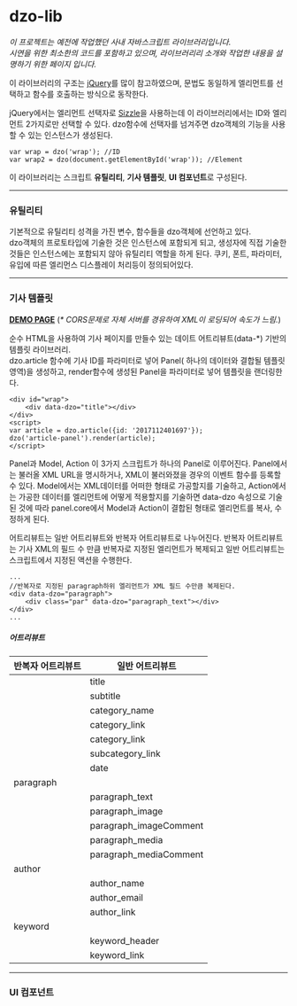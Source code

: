 # dzo-lib
*이 프로젝트는 예전에 작업했던 사내 자바스크립트 라이브러리입니다.  
시연을 위한 최소한의 코드를 포함하고 있으며, 라이브러리리 소개와 작업한 내용을 설명하기 위한 페이지 입니다.*

이 라이브러리의 구조는 [jQuery](http://jquery.com)를 많이 참고하였으며, 문법도 동일하게 엘리먼트를 선택하고 함수를 호출하는 방식으로 동작한다.

jQuery에서는 엘리먼트 선택자로 [Sizzle](https://sizzlejs.com/)을 사용하는데 이 라이브러리에서는 ID와 엘리먼트 2가지로만 선택할 수 있다. dzo함수에 선택자를 넘겨주면 dzo객체의 기능을 사용할 수 있는 인스턴스가 생성된다.

```
var wrap = dzo('wrap'); //ID
var wrap2 = dzo(document.getElementById('wrap')); //Element
```

이 라이브러리는 스크립트 **유틸리티**, **기사 템플릿**, **UI 컴포넌트**로 구성된다.

- - -

### 유틸리티
기본적으로 유틸리티 성격을 가진 변수, 함수들을 dzo객체에 선언하고 있다.  
dzo객체의 프로토타입에 기술한 것은 인스턴스에 포함되게 되고, 생성자에 직접 기술한 것들은 인스턴스에는 포함되지 않아 유틸리티 역할을 하게 된다. 쿠키, 폰트, 파라미터, 유입에 따른 엘리먼스 디스플레이 처리등이 정의되어있다.

- - - -

### 기사 템플릿
**[DEMO PAGE](http://goo.gl/u4yFLB)** (*&ast; CORS문제로 자체 서버를 경유하여 XML이 로딩되어 속도가 느림.*)

순수 HTML을 사용하여 기사 페이지를 만들수 있는 데이트 어트리뷰트(data-*) 기반의 템플릿 라이브러리.  
dzo.article 함수에 기사 ID를 파라미터로 넣어 Panel( 하나의 데이터와 결합될 템플릿 영역)을 생성하고, render함수에 생성된 Panel을 파라미터로 넣어 템플릿을 랜더링한다.

```
<div id="wrap">
	<div data-dzo="title"></div>
</div>
<script>
var article = dzo.article({id: '2017112401697'});
dzo('article-panel').render(article);
</script>
```

Panel과 Model, Action 이 3가지 스크립트가 하나의 Panel로 이루어진다. Panel에서는 불러올 XML URL을 명시하거나, XML이 불러와졌을 경우의 이벤트 함수를 등록할 수 있다. Model에서는 XML데이터를 어떠한 형태로 가공할지를 기술하고, Action에서는 가공한 데이터를 엘리먼트에 어떻게 적용할지를 기술하면 data-dzo 속성으로 기술된 것에 따라 panel.core에서 Model과 Action이 결합된 형태로 엘리먼트를 복사, 수정하게 된다.

어트리뷰트는 일반 어트리뷰트와 반복자 어트리뷰트로 나누어진다. 반복자 어트리뷰트는 기사 XML의 필드 수 만큼 반복자로 지정된 엘리먼트가 복제되고 일반 어트리뷰트는 스크립트에서 지정된 액션을 수행한다.

```
...
//반복자로 지정된 paragraph하위 엘리먼트가 XML 필드 수만큼 복제된다.
<div data-dzo="paragraph">
    <div class="par" data-dzo="paragraph_text"></div>
</div>
...
```

##### 어트리뷰트
|반복자 어트리뷰트|일반 어트리뷰트|
|------------|-----------|
||title|
||subtitle|
||category_name|
||category_link|
||category_link|
||subcategory_link|
||date|
|paragraph||
||paragraph_text|
||paragraph_image|
||paragraph_imageComment|
||paragraph_media|
||paragraph_mediaComment|
|author||
||author_name|
||author_email|
||author_link|
|keyword||
||keyword_header|
||keyword_link|

- - -

### UI 컴포넌트
